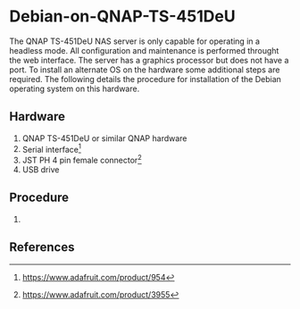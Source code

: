 # Debian-on-QNAP-TS-451DeU
The QNAP TS-451DeU NAS server is only capable for operating in a headless mode.  All configuration and maintenance is performed throught the web interface.  The server has a graphics processor but does not have a port.  To install an alternate OS on the hardware some additional steps are required.  The following details the procedure for installation of the Debian operating system on this hardware.

## Hardware
1. QNAP TS-451DeU or similar QNAP hardware
2. Serial interface[^1]
3. JST PH 4 pin female connector[^2]
4. USB drive
   
## Procedure
1. 

## References
[^1]: https://www.adafruit.com/product/954
[^2]: https://www.adafruit.com/product/3955 
